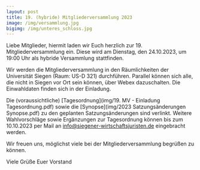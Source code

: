 ```yaml
---
layout: post
title: 19. (hybride) Mitgliederversammlung 2023
image: /img/versammlung.jpg
bigimg: /img/unteres_schloss.jpg
---
```

Liebe Mitglieder, hiermit laden wir Euch herzlich zur 19. Mitgliederversammlung ein. Diese wird am Dienstag, den 24.10.2023, um 19:00 Uhr als hybride Versammlung stattfinden.
 
Wir werden die Mitgliederversammlung in den Räumlichkeiten der Universität Siegen (Raum: US-D 321) durchführen. Parallel können sich alle, die nicht in Siegen vor Ort sein können, über Webex dazuschalten. Die Einwahldaten finden sich in der Einladung.
 
Die (voraussichtliche) [Tagesordnung](img/19. MV - Einladung Tagesordnung.pdf) sowie die [Synopse](img/2023 Satzungsänderungen Synopse.pdf) zu den geplanten Satzungsänderungen sind verlinkt. Weitere Wahlvorschläge sowie Ergänzungen zur Tagesordnung können bis zum 10.10.2023 per Mail an info@siegener-wirtschaftsjuristen.de eingebracht werden.
 
Wir freuen uns, möglichst viele bei der Mitgliederversammlung begrüßen zu können.
 
Viele Grüße
Euer Vorstand 
